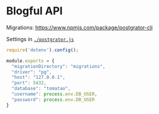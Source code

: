 # Blogful API

Migrations: https://www.npmjs.com/package/postgrator-cli

Settings in [`./postgrator.js`](./postgrator.js)

```js
require('dotenv').config();

module.exports = {
  "migrationDirectory": "migrations",
  "driver": "pg",
  "host": "127.0.0.1",
  "port": 5432,
  "database": "tomatao",
  "username": process.env.DB_USER,
  "password": process.env.DB_USER
}
```
